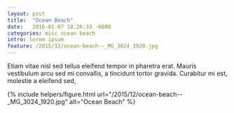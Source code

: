 ```yaml
---
layout: post
title:  "Ocean Beach"
date:   2016-01-07 18:26:33 -0800
categories: misc ocean beach
intro: lorem ipsum
feature: /2015/12/ocean-beach--_MG_3024_1920.jpg
---
```

Etiam vitae nisl sed tellus eleifend tempor in pharetra erat. Mauris vestibulum arcu sed mi convallis, a tincidunt tortor gravida. Curabitur mi est, molestie a eleifend sed,

{% include helpers/figure.html url="/2015/12/ocean-beach--_MG_3024_1920.jpg" alt="Ocean Beach" %}
